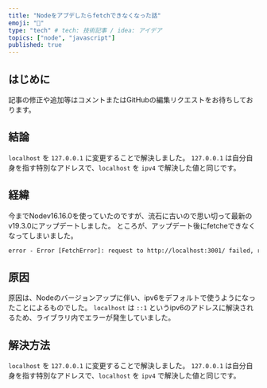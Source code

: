```yaml
---
title: "Nodeをアプデしたらfetchできなくなった話"
emoji: "🤖"
type: "tech" # tech: 技術記事 / idea: アイデア
topics: ["node", "javascript"]
published: true
---
```


## はじめに

記事の修正や追加等はコメントまたはGitHubの編集リクエストをお待ちしております。

## 結論

`localhost` を `127.0.0.1` に変更することで解決しました。
`127.0.0.1` は自分自身を指す特別なアドレスで、`localhost` を `ipv4` で解決した値と同じです。

## 経緯

今までNodev16.16.0を使っていたのですが、流石に古いので思い切って最新のv19.3.0にアップデートしました。
ところが、アップデート後にfetcheできなくなってしまいました。

```txt
error - Error [FetchError]: request to http://localhost:3001/ failed, reason: connect ECONNREFUSED ::1:3001
```

## 原因

原因は、Nodeのバージョンアップに伴い、ipv6をデフォルトで使うようになったことによるものでした。
`localhost` は `::1` というipv6のアドレスに解決されるため、ライブラリ内でエラーが発生していました。

## 解決方法

`localhost` を `127.0.0.1` に変更することで解決しました。
`127.0.0.1` は自分自身を指す特別なアドレスで、`localhost` を `ipv4` で解決した値と同じです。
